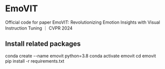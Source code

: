 # EmoVIT
Official code for paper EmoVIT: Revolutionizing Emotion Insights with Visual Instruction Tuning ｜ CVPR 2024
## Install related packages
conda create --name emovit python=3.8
conda activate emovit
cd emovit
pip install -r requirements.txt
